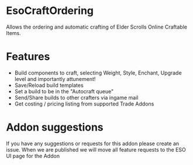 # EsoCraftOrdering
Allows the ordering and automatic crafting of Elder Scrolls Online Craftable Items.

# Features
- Build components to craft, selecting Weight, Style, Enchant, Upgrade level and importantly attunement!
- Save/Reload build templates
- Set a build to be in the "Autocraft queue"
- Send/Share builds to other crafters via ingame mail
- Get costing / pricing listing from supported Trade Addons

# Addon suggestions
If you have any suggestions or requests for this addon please create an issue. When we are published we will move all feature requests to the ESO UI page for the Addon

